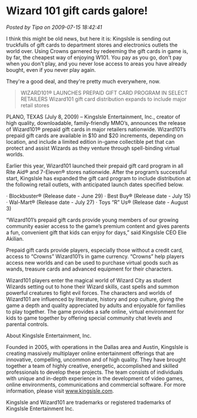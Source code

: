 # Wizard 101 gift cards galore!

*Posted by Tipa on 2009-07-15 18:42:41*

I think this might be old news, but here it is: KingsIsle is sending out truckfulls of gift cards to department stores and electronics outlets the world over. Using Crowns garnered by redeeming the gift cards in game is, by far, the cheapest way of enjoying W101. You pay as you go, don't pay when you don't play, and you never lose access to areas you have already bought, even if you never play again.

They're a good deal, and they're pretty much everywhere, now.


> WIZARD101® LAUNCHES PREPAID GIFT CARD PROGRAM IN SELECT RETAILERS
Wizard101 gift card distribution expands to include major retail stores

PLANO, TEXAS (July 8, 2009) – KingsIsle Entertainment, Inc., creator of high quality, downloadable, family-friendly MMO’s, announces the release of Wizard101® prepaid gift cards in major retailers nationwide. Wizard101’s prepaid gift cards are available in $10 and $20 increments, depending on location, and include a limited edition in-game collectible pet that can protect and assist Wizards as they venture through spell-binding virtual worlds.

Earlier this year, Wizard101 launched their prepaid gift card program in all Rite Aid® and 7-Eleven® stores nationwide. After the program’s successful start, KingsIsle has expanded the gift card program to include distribution at the following retail outlets, with anticipated launch dates specified below.

· Blockbuster® (Release date - June 29)
· Best Buy® (Release date - July 15)
· Wal-Mart® (Release date - July 27)
· Toys “R” Us® (Release date - August 3)

“Wizard101’s prepaid gift cards provide young members of our growing community easier access to the game’s premium content and gives parents a fun, convenient gift that kids can enjoy for days,” said KingsIsle CEO Elie Akilian.

Prepaid gift cards provide players, especially those without a credit card, access to “Crowns” Wizard101’s in game currency. “Crowns” help players access new worlds and can be used to purchase virtual goods such as wands, treasure cards and advanced equipment for their characters.

Wizard101 players enter the magical world of Wizard City as student Wizards setting out to hone their Wizard skills, cast spells and summon powerful creatures to fight evil forces. The characters and worlds of Wizard101 are influenced by literature, history and pop culture, giving the game a depth and quality appreciated by adults and enjoyable for families to play together. The game provides a safe online, virtual environment for kids to game together by offering special community chat levels and parental controls.

About KingsIsle Entertainment, Inc.

Founded in 2005, with operations in the Dallas area and Austin, KingsIsle is creating massively multiplayer online entertainment offerings that are innovative, compelling, uncommon and of high quality. They have brought together a team of highly creative, energetic, accomplished and skilled professionals to develop these projects. The team consists of individuals with unique and in-depth experience in the development of video games, online environments, communications and commercial software. For more information, please visit www.kingsisle.com.

KingsIsle and Wizard101 are trademarks or registered trademarks of KingsIsle Entertainment Inc.




